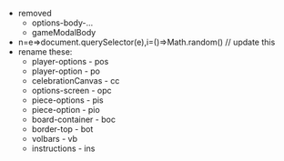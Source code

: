 * removed 
  * options-body-...
  * gameModalBody
* n=e=>document.querySelector(e),i=()=>Math.random() // update this 
* rename these:
  * player-options - pos
  * player-option - po
  * celebrationCanvas - cc
  * options-screen - opc
  * piece-options - pis
  * piece-option - pio
  * board-container - boc
  * border-top - bot
  * volbars - vb
  * instructions - ins